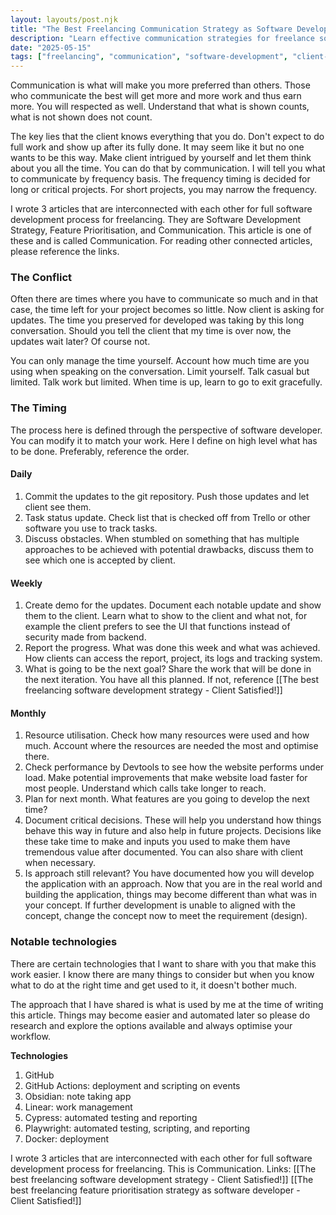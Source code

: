 ```yaml
---
layout: layouts/post.njk
title: "The Best Freelancing Communication Strategy as Software Developer - Client Satisfied!"
description: "Learn effective communication strategies for freelance software developers to keep clients satisfied, manage time, and handle conflicts."
date: "2025-05-15"
tags: ["freelancing", "communication", "software-development", "client-management"]
---
```

Communication is what will make you more preferred than others. Those who communicate the best will get more and more work and thus earn more. You will respected as well. Understand that what is shown counts, what is not shown does not count.

The key lies that the client knows everything that you do. Don't expect to do full work and show up after its fully done. It may seem like it but no one wants to be this way. Make client intrigued by yourself and let them think about you all the time. You can do that by communication. I will tell you what to communicate by frequency basis. The frequency timing is decided for long or critical projects. For short projects, you may narrow the frequency.

I wrote 3 articles that are interconnected with each other for full software development process for freelancing. They are Software Development Strategy, Feature Prioritisation, and Communication. This article is one of these and is called Communication. For reading other connected articles, please reference the links.

### The Conflict
Often there are times where you have to communicate so much and in that case, the time left for your project becomes so little. Now client is asking for updates. The time you preserved for developed was taking by this long conversation. Should you tell the client that my time is over now, the updates wait later? Of course not.

You can only manage the time yourself. Account how much time are you using when speaking on the conversation. Limit yourself. Talk casual but limited. Talk work but limited. When time is up, learn to go to exit gracefully. 

### The Timing
The process here is defined through the perspective of software developer. You can modify it to match your work. Here I define on high level what has to be done. Preferably, reference the order.
#### Daily
1. Commit the updates to the git repository. Push those updates and let client see them.
2. Task status update. Check list that is checked off from Trello or other software you use to track tasks. 
3. Discuss obstacles. When stumbled on something that has multiple approaches to be achieved with potential drawbacks, discuss them to see which one is accepted by client.

#### Weekly
1. Create demo for the updates. Document each notable update and show them to the client. Learn what to show to the client and what not, for example the client prefers to see the UI that functions instead of security made from backend. 
2. Report the progress. What was done this week and what was achieved. How clients can access the report, project, its logs and tracking system.
3. What is going to be the next goal? Share the work that will be done in the next iteration. You have all this planned. If not, reference [[The best freelancing software development strategy - Client Satisfied!]]

#### Monthly
1. Resource utilisation. Check how many resources were used and how much. Account where the resources are needed the most and optimise there.
2. Check performance by Devtools to see how the website performs under load. Make potential improvements that make website load faster for most people. Understand which calls take longer to reach.
3. Plan for next month. What features are you going to develop the next time?
4. Document critical decisions. These will help you understand how things behave this way in future and also help in future projects. Decisions like these take time to make and inputs you used to make them have tremendous value after documented. You can also share with client when necessary.
5. Is approach still relevant? You have documented how you will develop the application with an approach. Now that you are in the real world and building the application, things may become different than what was in your concept. If further development is unable to aligned with the concept, change the concept now to meet the requirement (design).

### Notable technologies
There are certain technologies that I want to share with you that make this work easier. I know there are many things to consider but when you know what to do at the right time and get used to it, it doesn't bother much. 

The approach that I have shared is what is used by me at the time of writing this article. Things may become easier and automated later so please do research and explore the options available and always optimise your workflow.

**Technologies**
1. GitHub
2. GitHub Actions: deployment and scripting on events
3. Obsidian: note taking app
4. Linear: work management
5. Cypress: automated testing and reporting
6. Playwright: automated testing, scripting, and reporting
7. Docker: deployment

I wrote 3 articles that are interconnected with each other for full software development process for freelancing. This is Communication.
Links:
[[The best freelancing software development strategy - Client Satisfied!]]
[[The best freelancing feature prioritisation strategy as software developer - Client Satisfied!]]
